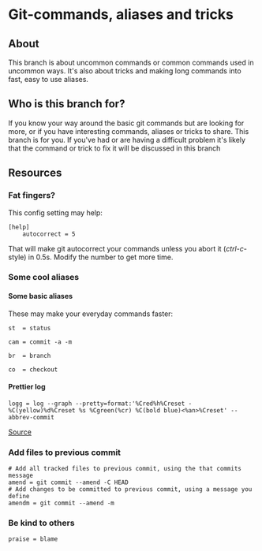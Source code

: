 # Git-commands, aliases and tricks
## About
This branch is about uncommon commands or common commands used in uncommon ways. It's also about tricks and making long commands into fast, easy to use aliases.

## Who is this branch for?
If you know your way around the basic git commands but are looking for more, or if you have interesting commands, aliases or tricks to share. This branch is for you. If you've had or are having a difficult problem it's likely that the command or trick to fix it will be discussed in this branch

## Resources
### Fat fingers?
This config setting may help:
```
[help]
	autocorrect = 5
```
That will make git autocorrect your commands unless you abort it (*ctrl-c*-style) in 0.5s. Modify the number to get more time.

### Some cool aliases
#### Some basic aliases
These may make your everyday commands faster:
```
st  = status

cam = commit -a -m

br  = branch

co  = checkout
```

#### Prettier log
```
logg = log --graph --pretty=format:'%Cred%h%Creset -%C(yellow)%d%Creset %s %Cgreen(%cr) %C(bold blue)<%an>%Creset' --abbrev-commit
```
[Source](https://coderwall.com/p/euwpig/a-better-git-log)

### Add files to previous commit
```
# Add all tracked files to previous commit, using the that commits message
amend = git commit --amend -C HEAD
# Add changes to be committed to previous commit, using a message you define
amendm = git commit --amend -m
```

### Be kind to others
```
praise = blame
```